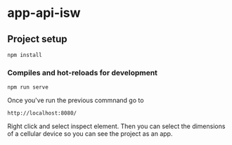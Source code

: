 # app-api-isw

## Project setup
```
npm install
```

### Compiles and hot-reloads for development
```
npm run serve
```

Once you've run the previous commnand go to
```
http://localhost:8080/
```
Right click and select inspect element. Then you can select the dimensions of a cellular device so you can see the project as an app.
